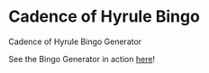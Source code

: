 Cadence of Hyrule Bingo
==========

Cadence of Hyrule Bingo Generator


See the Bingo Generator in action [here](https://kailaria.github.io/cadenceBingoV2/?)!